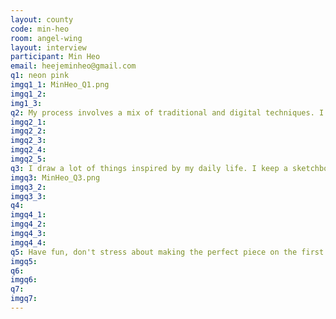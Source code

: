 ```yaml
---
layout: county 
code: min-heo
room: angel-wing
layout: interview
participant: Min Heo
email: heejeminheo@gmail.com
q1: neon pink
imgq1_1: MinHeo_Q1.png
imgq1_2: 
img1_3: 
q2: My process involves a mix of traditional and digital techniques. I start by drawing on paper and then scan the final into my computer to color on Photoshop. If I feel stuck on the colors, I'll do a few different color studies before jumping into the final layered colors. Having a riso color chart in front of me as I work makes things easier ☺ 
imgq2_1: 
imgq2_2: 
imgq2_3: 
imgq2_4: 
imgq2_5: 
q3: I draw a lot of things inspired by my daily life. I keep a sketchbook to write my thoughts down and draw observations before I forget them.
imgq3: MinHeo_Q3.png
imgq3_2: 
imgq3_3: 
q4: 
imgq4_1: 
imgq4_2: 
imgq4_3: 
imgq4_4: 
q5: Have fun, don't stress about making the perfect piece on the first try ☺
imgq5: 
q6: 
imgq6: 
q7: 
imgq7: 
---
```

